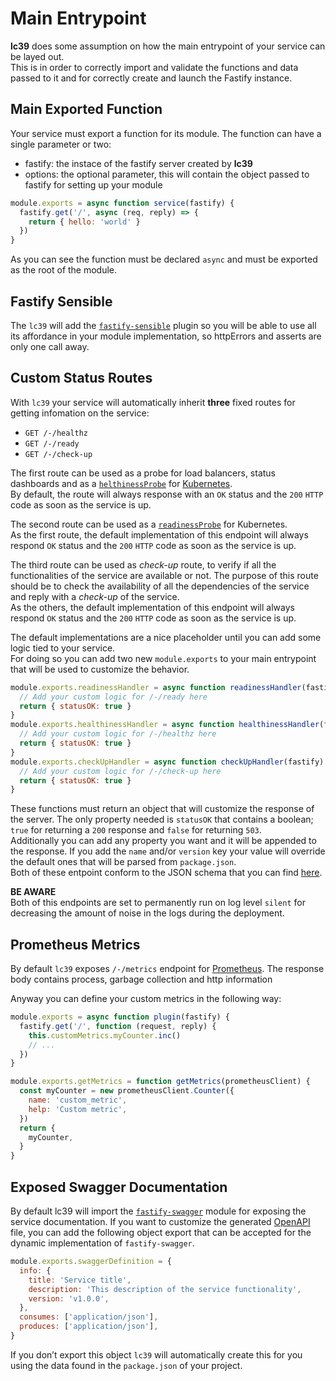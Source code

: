 # Main Entrypoint

**lc39** does some assumption on how the main entrypoint of your service can be layed out.  
This is in order to correctly import and validate the functions and data passed to it and for correctly create
and launch the Fastify instance.

## Main Exported Function

Your service must export a function for its module. The function can have a single parameter or two:
- fastify: the instace of the fastify server created by **lc39**
- options: the optional parameter, this will contain the object passed to fastify for setting up your module

```javascript
module.exports = async function service(fastify) {
  fastify.get('/', async (req, reply) => {
    return { hello: 'world' }
  })
}
```
As you can see the function must be declared `async` and must be exported as the root of the module.

## Fastify Sensible

The `lc39` will add the [`fastify-sensible`][fastify-sensible] plugin so you will be able to use all its
affordance in your module implementation, so httpErrors and asserts are only one call away.

## Custom Status Routes

With `lc39` your service will automatically inherit **three** fixed routes for getting infomation on the
service:

- `GET /-/healthz`
- `GET /-/ready`
- `GET /-/check-up`

The first route can be used as a probe for load balancers, status dashboards
and as a [`helthinessProbe`][k8s-deployment-probes] for [Kubernetes][k8s].  
By default, the route will always response with an `OK` status and the `200` `HTTP` code as soon as the service is up.

The second route can be used as a [`readinessProbe`][k8s-deployment-probes] for Kubernetes.  
As the first route, the default implementation of this endpoint will always respond
`OK` status and the `200` `HTTP` code as soon as the service is up.

The third route can be used as _check-up_ route, to verify if all the functionalities of the service are available or not. The purpose of this route should be to check the availability of all the dependencies of the service and reply with a _check-up_ of the service.<br>As the others, the default implementation of this endpoint will always respond
`OK` status and the `200` `HTTP` code as soon as the service is up.

The default implementations are a nice placeholder until you can add some logic tied to your service.  
For doing so you can add two new `module.exports` to your main entrypoint that will be used to customize
the behavior.

```javascript
module.exports.readinessHandler = async function readinessHandler(fastify) {
  // Add your custom logic for /-/ready here
  return { statusOK: true }
}
module.exports.healthinessHandler = async function healthinessHandler(fastify) {
  // Add your custom logic for /-/healthz here
  return { statusOK: true }
}
module.exports.checkUpHandler = async function checkUpHandler(fastify) {
  // Add your custom logic for /-/check-up here
  return { statusOK: true }
}
```

These functions must return an object that will customize the response of the server. The only property needed
is `statusOK` that contains a boolean; `true` for returning a `200` response and `false` for returning `503`.  
Additionally you can add any property you want and it will be appended to the response. If you add the `name`
and/or `version` key your value will override the default ones that will be parsed from `package.json`.  
Both of these entpoint conform to the JSON schema that you can find [here][status-routes-schema].

**BE AWARE**  
Both of this endpoints are set to permanently run on log level `silent` for decreasing the amount of noise in the
logs during the deployment.

## Prometheus Metrics

By default `lc39` exposes `/-/metrics` endpoint for [Prometheus](https://prometheus.io/). The response body contains process, garbage collection and http information

Anyway you can define your custom metrics in the following way:
```javascript
module.exports = async function plugin(fastify) {
  fastify.get('/', function (request, reply) {
    this.customMetrics.myCounter.inc()
    // ...
  })
}

module.exports.getMetrics = function getMetrics(prometheusClient) {
  const myCounter = new prometheusClient.Counter({
    name: 'custom_metric',
    help: 'Custom metric',
  })
  return {
    myCounter,
  }
}
```

## Exposed Swagger Documentation

By default lc39 will import the [`fastify-swagger`][fastify-swagger] module for exposing the service documentation.
If you want to customize the generated [OpenAPI][openapi] file, you can add the following object export
that can be accepted for the dynamic implementation of `fastify-swagger`.

```javascript
module.exports.swaggerDefinition = {
  info: {
    title: 'Service title',
    description: 'This description of the service functionality',
    version: 'v1.0.0',
  },
  consumes: ['application/json'],
  produces: ['application/json'],
}
```

If you don’t export this object `lc39` will automatically create this for you using the data
found in the `package.json` of your project.

[fastify-sensible]: https://github.com/fastify/fastify-sensible
[k8s]: https://kubernetes.io/
[k8s-deployment-probes]: https://kubernetes.io/docs/tasks/configure-pod-container/configure-liveness-readiness-probes/
[status-routes-schema]: ../lib/status-routes.schema.json
[fastify-swagger]: https://github.com/fastify/fastify-swagger
[openapi]: https://swagger.io/specification/
